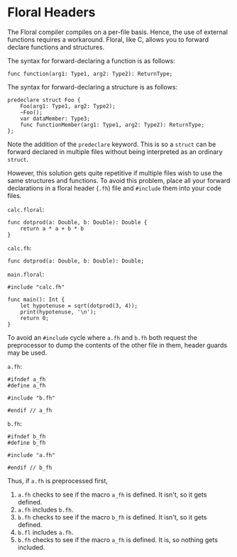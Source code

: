 # Floral Headers

The Floral compiler compiles on a per-file basis. Hence, the use of external functions requires a workaround. Floral, like C, allows you to forward declare functions and structures. 

The syntax for forward-declaring a function is as follows:

```
func function(arg1: Type1, arg2: Type2): ReturnType;
```

The syntax for forward-declaring a structure is as follows:

```
predeclare struct Foo {
    Foo(arg1: Type1, arg2: Type2);
    ~Foo();
    var dataMember: Type3;
    func functionMember(arg1: Type1, arg2: Type2): ReturnType;
};
```

Note the addition of the `predeclare` keyword. This is so a `struct` can be forward declared in multiple files without being interpreted as an ordinary `struct`.

However, this solution gets quite repetitive if multiple files wish to use the same structures and functions. To avoid this problem, place all your forward declarations in a floral header (`.fh`) file and `#include` them into your code files.

`calc.floral`:
```
func dotprod(a: Double, b: Double): Double {
    return a * a + b * b
}
```

`calc.fh`:
```
func dotprod(a: Double, b: Double): Double;
```

`main.floral`:
```
#include "calc.fh"

func main(): Int {
    let hypotenuse = sqrt(dotprod(3, 4));
    print(hypotenuse, '\n');
    return 0;
}
```

To avoid an `#include` cycle where `a.fh` and `b.fh` both request the preprocessor to dump the contents of the other file in them, header guards may be used.

`a.fh`:
```
#ifndef a_fh
#define a_fh

#include "b.fh"

#endif // a_fh
```

`b.fh`:
```
#ifndef b_fh
#define b_fh

#include "a.fh"

#endif // b_fh
```

Thus, if `a.fh` is preprocessed first,
1. `a.fh` checks to see if the macro `a_fh` is defined. It isn't, so it gets defined.
2. `a.fh` includes `b.fh`.
3. `b.fh` checks to see if the macro `b_fh` is defined. It isn't, so it gets defined.
4. `b.fl` includes `a.fh`.
5. `b.fh` checks to see if the macro `a_fh` is defined. It is, so nothing gets included.